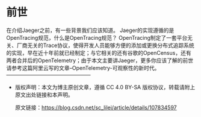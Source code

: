 # 前世
在介绍Jaeger之前，有一些背景我们应该知道。
Jaeger的实现遵循的是OpenTracing规范，什么是OpenTracing规范？
OpenTracing制定了一套平台无关、厂商无关的Trace协议，使得开发人员能够方便的添加或更换分布式追踪系统的实现，早在近十年前就已经制定；与它相关的还有谷歌的OpenCensus，还有两者合并后的OpenTelemetry；由于本文主要讲Jaeger，更多你应该了解的前世请参考这篇阿里云写的文章–OpenTelemetry-可观察性的新时代。
————————————————
- 版权声明：本文为博主原创文章，遵循 CC 4.0 BY-SA 版权协议，转载请附上原文出处链接和本声明。
                        
  原文链接：https://blog.csdn.net/sc_lilei/article/details/107834597